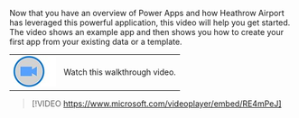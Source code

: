Now that you have an overview of Power Apps and how Heathrow Airport has leveraged this powerful application, this video will help you get started. The video shows an example app and then shows you how to create your first app from your existing data or a template.

|  |  |
| ------------ | -------------| 
| ![Icon indicating play video](../media/video-icon.png) | Watch this walkthrough video. |

> [!VIDEO https://www.microsoft.com/videoplayer/embed/RE4mPeJ]